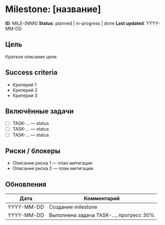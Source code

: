 # Milestone: [название]

**ID**: MILE-[NNN]
**Status**: planned | in-progress | done
**Last updated**: YYYY-MM-DD

## Цель

Краткое описание цели.

## Success criteria

- Критерий 1
- Критерий 2
- Критерий 3

## Включённые задачи

- [ ] TASK-... — status
- [ ] TASK-... — status
- [ ] TASK-... — status

## Риски / блокеры

- Описание риска 1 — план митигации
- Описание риска 2 — план митигации

## Обновления

| Дата       | Комментарий                              |
|------------|------------------------------------------|
| YYYY-MM-DD | Создание milestone                       |
| YYYY-MM-DD | Выполнена задача TASK-..., прогресс 30%  |
